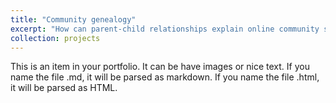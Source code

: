 ```yaml
---
title: "Community genealogy"
excerpt: "How can parent-child relationships explain online community success?"
collection: projects
---
```


This is an item in your portfolio. It can be have images or nice text. If you name the file .md, it will be parsed as markdown. If you name the file .html, it will be parsed as HTML. 
